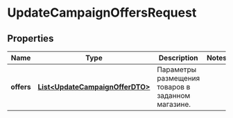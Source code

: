 

# UpdateCampaignOffersRequest

## Properties

Name | Type | Description | Notes
------------ | ------------- | ------------- | -------------
**offers** | [**List&lt;UpdateCampaignOfferDTO&gt;**](UpdateCampaignOfferDTO.md) | Параметры размещения товаров в заданном магазине. | 




